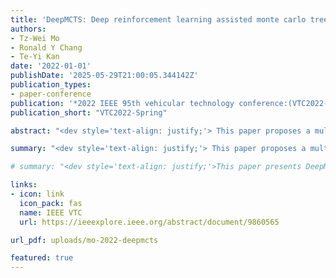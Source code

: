 ```yaml
---
title: 'DeepMCTS: Deep reinforcement learning assisted monte carlo tree search for MIMO detection'
authors:
- Tz-Wei Mo
- Ronald Y Chang
- Te-Yi Kan
date: '2022-01-01'
publishDate: '2025-05-29T21:00:05.344142Z'
publication_types:
- paper-conference
publication: '*2022 IEEE 95th vehicular technology conference:(VTC2022-Spring)*'
publication_short: "VTC2022-Spring"

abstract: "<dev style='text-align: justify;'> This paper proposes a multiple-input multiple-output (MIMO) symbol detector that incorporates a deep reinforcement learning (DRL) agent into the Monte Carlo tree search (MCTS) detection algorithm. A self-designed deep reinforcement learning agent, consisting of a policy value network and a state value network, is trained to detect MIMO symbols. The outputs of the trained networks are adopted into a modiﬁed MCTS detection algorithm to provide useful node statistics and facilitate enhanced tree search process. The resulted scheme, termed the DeepMCTS detector, demonstrates signiﬁcant performance and complexity advantages over the original MCTS detection algorithm under varying channel conditions.</dev>"

summary: "<dev style='text-align: justify;'> This paper proposes a multiple-input multiple-output (MIMO) symbol detector that incorporates a deep reinforcement learning (DRL) agent into the Monte Carlo tree search (MCTS) detection algorithm. A self-designed deep reinforcement learning agent, consisting of a policy value network and a state value network, is trained to detect MIMO symbols. The outputs of the trained networks are adopted into a modiﬁed MCTS detection algorithm to provide useful node statistics and facilitate enhanced tree search process. The resulted scheme, termed the DeepMCTS detector, demonstrates signiﬁcant performance and complexity advantages over the original MCTS detection algorithm under varying channel conditions.</dev>"

# summary: "<dev style='text-align: justify;'>This paper presents DeepMCTS, a MIMO symbol detector that integrates a deep reinforcement learning agent into the Monte Carlo Tree Search algorithm. By guiding the search with learned network outputs, DeepMCTS achieves improved detection performance and reduced complexity across diverse channel conditions.</dev>"

links:
- icon: link
  icon_pack: fas
  name: IEEE VTC
  url: https://ieeexplore.ieee.org/abstract/document/9860565

url_pdf: uploads/mo-2022-deepmcts

featured: true
---
```

